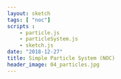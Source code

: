 ```yaml
---
layout: sketch
tags: [ "noc"]
scripts : 
    - particle.js
    - particleSystem.js
    - sketch.js
date: "2018-12-27"
title: Simple Particle System (NOC)
header_image: 04_particles.jpg
---
```

